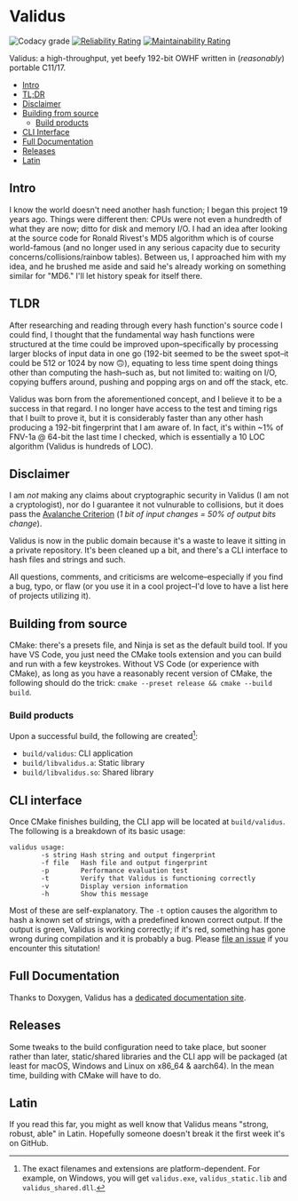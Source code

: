 # Validus

![Codacy grade](https://img.shields.io/codacy/grade/cd00cab5af0347d887bb202a85a3dc9c?logo=codacy) [![Reliability Rating](https://sonarcloud.io/api/project_badges/measure?project=aremmell_validus&metric=reliability_rating)](https://sonarcloud.io/summary/new_code?id=aremmell_validus) [![Maintainability Rating](https://sonarcloud.io/api/project_badges/measure?project=aremmell_validus&metric=sqale_rating)](https://sonarcloud.io/summary/new_code?id=aremmell_validus)

Validus: a high-throughput, yet beefy 192-bit OWHF written in (*reasonably*) portable C11/17.

<!-- SPDX-License-Identifier: MIT -->
<!-- Copyright (c) 2004-current Ryan M. Lederman <lederman@gmail.com> -->

<!-- toc -->

- [Intro](#intro)
- [TL;DR](#tldr)
- [Disclaimer](#disclaimer)
- [Building from source](#building-from-source)
  - [Build products](#build-products)
- [CLI Interface](#cli-interface)
- [Full Documentation](#full-documentation)
- [Releases](#releases)
- [Latin](#latin)

<!-- tocstop -->

## <a id="intro" /> Intro

I know the world doesn't need another hash function; I began this project 19 years ago. Things were different then: CPUs were not even a hundredth of what they are now; ditto for disk and memory I/O. I had an idea after looking at the source code for Ronald Rivest's MD5 algorithm which is of course world-famous (and no longer used in any serious capacity due to security concerns/collisions/rainbow tables). Between us, I approached him with my idea, and he brushed me aside and said he's already working on something similar for "MD6." I'll let history speak for itself there.

## <a id="tldr" /> TLDR

After researching and reading through every hash function's source code I could find, I thought that the fundamental way hash functions were structured at the time could be improved upon–specifically by processing larger blocks of input data in one go (192-bit seemed to be the sweet spot–it could be 512 or 1024 by now 🙃), equating to less time spent doing things other than computing the hash–such as, but not limited to: waiting on I/O, copying buffers around, pushing and popping args on and off the stack, etc.

Validus was born from the aforementioned concept, and I believe it to be a success in that regard. I no longer have access to the test and timing rigs that I built to prove it, but it is considerably faster than any other hash producing a 192-bit fingerprint that I am aware of. In fact, it's within ~1% of FNV-1a @ 64-bit the last time I checked, which is essentially a 10 LOC algorithm (Validus is hundreds of LOC).

## <a id="disclaimer" /> Disclaimer

I am *not* making any claims about cryptographic security in Validus (I am not a cryptologist), nor do I guarantee it not vulnurable to collisions, but it does pass the [Avalanche Criterion](https://arishs.medium.com/analyze-your-hash-functions-the-avalanche-metrics-calculation-767b7445ee6f) (*1 bit of input changes = 50% of output bits change*).

Validus is now in the public domain because it's a waste to leave it sitting in a private repository. It's been cleaned up a bit, and there's a CLI interface to hash files and strings and such.

All questions, comments, and criticisms are welcome–especially if you find a bug, typo, or flaw (or you use it in a cool project–I'd love to have a list here of projects utilizing it).

## <a id="building-from-source" /> Building from source

CMake: there's a presets file, and Ninja is set as the default build tool. If you have VS Code, you just need the CMake tools extension and you can build and run with a few keystrokes. Without VS Code (or experience with CMake), as long as you have a reasonably recent version of CMake, the following should do the trick: `cmake --preset release && cmake --build build`.

### <a id="build-products" /> Build products

Upon a successful build, the following are created[^1]:

- `build/validus`: CLI application
- `build/libvalidus.a`: Static library
- `build/libvalidus.so`: Shared library

[^1]: The exact filenames and extensions are platform-dependent. For example, on Windows, you will get
`validus.exe`, `validus_static.lib` and `validus_shared.dll`.

## <a id="cli-interface" /> CLI interface

Once CMake finishes building, the CLI app will be located at `build/validus`. The following is a breakdown of its basic usage:

```log
validus usage:
        -s string Hash string and output fingerprint
        -f file   Hash file and output fingerprint
        -p        Performance evaluation test
        -t        Verify that Validus is functioning correctly
        -v        Display version information
        -h        Show this message
```

Most of these are self-explanatory. The `-t` option causes the algorithm to hash a known set of strings, with a predefined known correct output. If the output is green, Validus is working correctly; if it's red, something has gone wrong during compilation and it is probably a bug. Please [file an issue](https://github.com/aremmell/validus/issues/new) if you encounter this situtation!

## <a id="full-documentation" /> Full Documentation

Thanks to Doxygen, Validus has a [dedicated documentation site](https://validus.rml.dev).

## <a id="releases" /> Releases

Some tweaks to the build configuration need to take place, but sooner rather than later, static/shared libraries and the CLI app will be packaged (at least for macOS, Windows and Linux on x86_64 & aarch64). In the mean time, building with CMake will have to do.

## <a id="latin" /> Latin

If you read this far, you might as well know that Validus means "strong, robust, able" in Latin. Hopefully someone doesn't break it the first week it's on GitHub.

